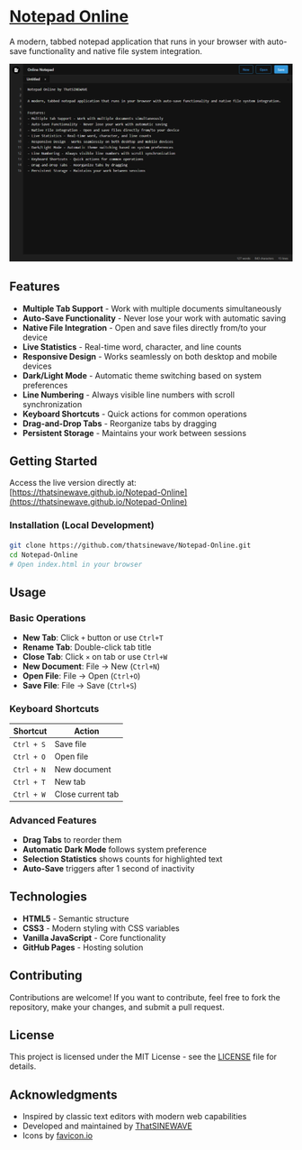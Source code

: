 # [Notepad Online](https://thatsinewave.github.io/Notepad-Online)

A modern, tabbed notepad application that runs in your browser with auto-save functionality and native file system integration.

![Notepad Online Screenshot](https://raw.githubusercontent.com/ThatSINEWAVE/Notepad-Online/refs/heads/main/.github/SCREENSHOTS/Notepad-Online.png)

## Features

- **Multiple Tab Support** - Work with multiple documents simultaneously
- **Auto-Save Functionality** - Never lose your work with automatic saving
- **Native File Integration** - Open and save files directly from/to your device
- **Live Statistics** - Real-time word, character, and line counts
- **Responsive Design** - Works seamlessly on both desktop and mobile devices
- **Dark/Light Mode** - Automatic theme switching based on system preferences
- **Line Numbering** - Always visible line numbers with scroll synchronization
- **Keyboard Shortcuts** - Quick actions for common operations
- **Drag-and-Drop Tabs** - Reorganize tabs by dragging
- **Persistent Storage** - Maintains your work between sessions

## Getting Started

Access the live version directly at:  
[https://thatsinewave.github.io/Notepad-Online](https://thatsinewave.github.io/Notepad-Online)

### Installation (Local Development)
```bash
git clone https://github.com/thatsinewave/Notepad-Online.git
cd Notepad-Online
# Open index.html in your browser
```

## Usage

### Basic Operations
- **New Tab**: Click `+` button or use `Ctrl+T`
- **Rename Tab**: Double-click tab title
- **Close Tab**: Click `×` on tab or use `Ctrl+W`
- **New Document**: File → New (`Ctrl+N`)
- **Open File**: File → Open (`Ctrl+O`)
- **Save File**: File → Save (`Ctrl+S`)

### Keyboard Shortcuts
| Shortcut        | Action                |
|-----------------|-----------------------|
| `Ctrl + S`      | Save file             |
| `Ctrl + O`      | Open file             |
| `Ctrl + N`      | New document          |
| `Ctrl + T`      | New tab               |
| `Ctrl + W`      | Close current tab     |

### Advanced Features
- **Drag Tabs** to reorder them
- **Automatic Dark Mode** follows system preference
- **Selection Statistics** shows counts for highlighted text
- **Auto-Save** triggers after 1 second of inactivity

## Technologies

- **HTML5** - Semantic structure
- **CSS3** - Modern styling with CSS variables
- **Vanilla JavaScript** - Core functionality
- **GitHub Pages** - Hosting solution

## Contributing

Contributions are welcome! If you want to contribute, feel free to fork the repository, make your changes, and submit a pull request.

## License

This project is licensed under the MIT License - see the [LICENSE](LICENSE) file for details.

## Acknowledgments

- Inspired by classic text editors with modern web capabilities
- Developed and maintained by [ThatSINEWAVE](https://github.com/thatsinewave)
- Icons by [favicon.io](https://favicon.io)
